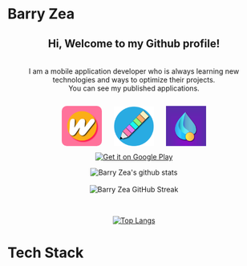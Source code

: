 # Barry Zea

<div align="center">
<h2> Hi, Welcome to my Github profile!</h2>
<br />
I am a mobile application developer who is always learning new technologies and ways to optimize their projects.
<br />
  You can see my published applications.
<br/>
<br/>
<a href="https://play.google.com/store/apps/details?id=com.barryzea.wallhaven&hl=es&gl=US">
<img src="https://github.com/hall9zeha/WallNice-Wallpapers/blob/main/Resources/wallnice_icon.png" 
     width="80" hspace="10" vspace="10" style="border-radius: 10px 10px 10px 10px"></a>
<a href="https://play.google.com/store/apps/details?id=com.BarryZea.XamiNote&hl=es&gl=US">
<img src="https://github.com/hall9zeha/XamiNote/blob/main/Resources/playstore_icon_xami_redondo.png" 
     width="80" hspace="10" vspace="10"></a>
<a href="https://play.google.com/store/apps/details?id=com.barryzea.appweather">
<img src="https://github.com/hall9zeha/NimboWeather/blob/main/Resources/nimboWeather_icon_playStore.png" 
     width="80" hspace="10" vspace="10"></a>
<br/>
<a href="https://play.google.com/store/apps/developer?id=Barry+Zea+H.">
    <img alt="Get it on Google Play"
        height="80"
        src="https://play.google.com/intl/en_us/badges/images/generic/en_badge_web_generic.png" />
</a> 


![Barry Zea's github stats](https://github-readme-stats.vercel.app/api?username=hall9zeha&show_icons=true&theme=merko)  
<br />
![Barry Zea GitHub Streak](https://github-readme-streak-stats.herokuapp.com/?user=hall9zeha&theme=tokyonight)

<br />

[![Top Langs](https://github-readme-stats.vercel.app/api/top-langs?username=hall9zeha&layout=compact&theme=radical)](https://github.com/anuraghazra/github-readme-stats)

</div>

# Tech Stack




